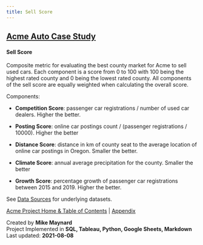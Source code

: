 ```yaml
---
title: Sell Score
---
```

## [Acme Auto Case Study](/capstone/)

#### Sell Score

Composite metric for evaluating the best county market for Acme to sell used cars. Each component is a score from 0 to 100 with 100 being the highest rated county and 0 being the lowest rated county.  All components of the sell score are equally weighted when calculating the overall score.

Components:

  * **Competition Score**: passenger car registrations / number of used car dealers. Higher the better.

  * **Posting Score**: online car postings count / (passenger registrations / 10000). Higher the better

  * **Distance Score**: distance in km of county seat to the average location of online car postings in Oregon. Smaller the better.

  * **Climate Score**: annual average precipitation for the county.  Smaller the better

  * **Growth Score**: percentage growth of passenger car registrations between 2015 and 2019. Higher the better.

See [Data Sources](data.html) for underlying datasets.  


[Acme Project Home & Table of Contents](/capstone/) | [Appendix](../appendix.html)

Created by **Mike Maynard**<BR>
Project Implemented in **SQL, Tableau, Python, Google Sheets, Markdown**<BR>
Last updated:  **2021-08-08**
